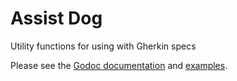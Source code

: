 # Assist Dog
Utility functions for using with Gherkin specs

Please see the [Godoc documentation](https://godoc.org/github.com/hellomd/assistdog) and [examples](https://godoc.org/github.com/hellomd/assistdog#pkg-examples).
